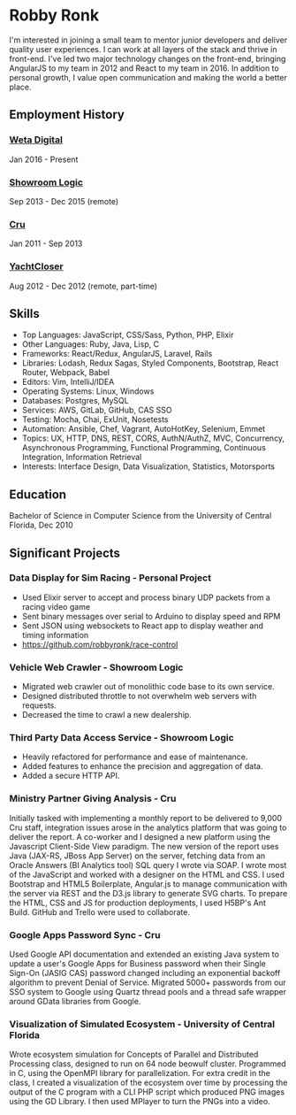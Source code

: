 # Robby Ronk

I'm interested in joining a small team to mentor junior developers 
and deliver quality user experiences.
I can work at all layers of the stack and thrive in front-end.
I've led two major technology changes on the front-end, 
bringing AngularJS to my team in 2012 and React to my team in 2016.
In addition to personal growth, I value open communication and making
the world a better place.

## Employment History

### [Weta Digital](https://www.wetafx.co.nz)

Jan 2016 - Present

### [Showroom Logic](https://www.purecars.com/showroomlogic-acquisition/)

Sep 2013 - Dec 2015 (remote)

### [Cru](https://www.cru.org)

Jan 2011 - Sep 2013

### [YachtCloser](https://www.yachtcloser.com)

Aug 2012 - Dec 2012 (remote, part-time)

## Skills

- Top Languages: JavaScript, CSS/Sass, Python, PHP, Elixir
- Other Languages: Ruby, Java, Lisp, C
- Frameworks: React/Redux, AngularJS, Laravel, Rails
- Libraries: Lodash, Redux Sagas, Styled Components, Bootstrap, React Router, Webpack, Babel
- Editors: Vim, IntelliJ/IDEA
- Operating Systems: Linux, Windows
- Databases: Postgres, MySQL
- Services: AWS, GitLab, GitHub, CAS SSO
- Testing: Mocha, Chai, ExUnit, Nosetests
- Automation: Ansible, Chef, Vagrant, AutoHotKey, Selenium, Emmet
- Topics: UX, HTTP, DNS, REST, CORS, AuthN/AuthZ, MVC, Concurrency, Asynchronous Programming, Functional Programming,
Continuous Integration, Information Retrieval
- Interests: Interface Design, Data Visualization, Statistics, Motorsports

## Education

Bachelor of Science in Computer Science from the University of Central Florida, Dec 2010

## Significant Projects

### Data Display for Sim Racing - Personal Project
- Used Elixir server to accept and process binary UDP packets from a racing video game
- Sent binary messages over serial to Arduino to display speed and RPM
- Sent JSON using websockets to React app to display weather and timing information
- https://github.com/robbyronk/race-control

### Vehicle Web Crawler - Showroom Logic
- Migrated web crawler out of monolithic code base to its own service. 
- Designed distributed throttle to not overwhelm web servers with requests. 
- Decreased the time to crawl a new dealership. 

### Third Party Data Access Service - Showroom Logic 
- Heavily refactored for performance and ease of maintenance. 
- Added features to enhance the precision and aggregation of data. 
- Added a secure HTTP API.

### Ministry Partner Giving Analysis - Cru 
Initially tasked with implementing a monthly report to be delivered to 9,000 Cru staff, integration issues arose in the 
analytics platform that was going to deliver the report. A co-worker and I designed a new platform using the Javascript 
Client-Side View paradigm. The new version of the report uses Java (JAX-RS, JBoss App Server) on the server, fetching 
data from an Oracle Answers (BI Analytics tool) SQL query I wrote via SOAP. I wrote most of the JavaScript and worked 
with a designer on the HTML and CSS. I used Bootstrap and HTML5 Boilerplate, Angular.js to manage communication with 
the server via REST and the D3.js library to generate SVG charts. To prepare the HTML, CSS and JS for production 
deployments, I used H5BP's Ant Build. GitHub and Trello were used to collaborate.

### Google Apps Password Sync - Cru 
Used Google API documentation and extended an existing Java system to update a user's Google Apps for Business 
password when their Single Sign-On (JASIG CAS) password changed including an exponential backoff algorithm to prevent 
Denial of Service. Migrated 5000+ passwords from our SSO system to Google using Quartz thread pools and a thread safe 
wrapper around GData libraries from Google.

### Visualization of Simulated Ecosystem - University of Central Florida 
Wrote ecosystem simulation for Concepts of Parallel and Distributed Processing class, designed to run on 64 node 
beowulf cluster. Programmed in C, using the OpenMPI library for parallelization. For extra credit in the class, I 
created a visualization of the ecosystem over time by processing the output of the C program with a CLI PHP script 
which produced PNG images using the GD Library. I then used MPlayer to turn the PNGs into a video.
